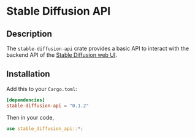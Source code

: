 # Stable Diffusion API

## Description

The `stable-diffusion-api` crate provides a basic API to interact with the backend API of the
[Stable Diffusion web UI](https://github.com/AUTOMATIC1111/stable-diffusion-webui).

## Installation

Add this to your `Cargo.toml`:

```toml
[dependencies]
stable-diffusion-api = "0.1.2"
```

Then in your code,

```rust
use stable_diffusion_api::*;
```
